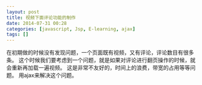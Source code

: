 ```yaml
---
layout: post
title: 视频下面评论功能的制作
date: 2014-07-31 00:28
categories: [javascript, Jsp, E-learning, ajax]
tags: []
---
```

在初期做的时候没有发现问题，一个页面既有视频，又有评论，评论数目有很多条。
这个时候我们要考虑到一个问题，就是如果对评论进行翻页操作的时候，就会重新再加载一遍视频。
这是非常不友好的，时间上的浪费，带宽的占用等等问题。
用ajax来解决这个问题。


